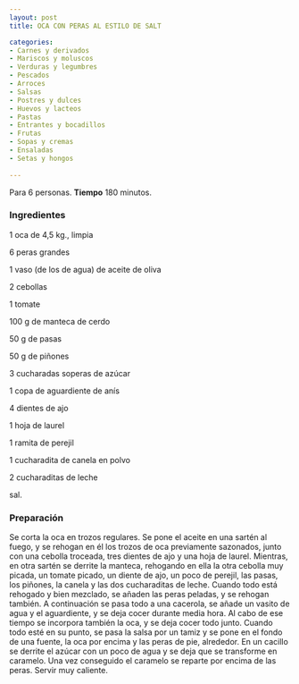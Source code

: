 ```yaml
---
layout: post
title: OCA CON PERAS AL ESTILO DE SALT

categories:
- Carnes y derivados
- Mariscos y moluscos
- Verduras y legumbres
- Pescados
- Arroces
- Salsas
- Postres y dulces
- Huevos y lacteos
- Pastas
- Entrantes y bocadillos
- Frutas
- Sopas y cremas
- Ensaladas
- Setas y hongos
 
---
```

Para 6 personas.
<b>Tiempo</b> 180 minutos.

<h3>Ingredientes</h3>
1 oca de 4,5 kg., limpia

6 peras grandes

1 vaso (de los de agua) de aceite de oliva

2 cebollas

1 tomate

100 g de manteca de cerdo

50 g de pasas

50 g de piñones

3 cucharadas soperas de azúcar

1 copa de aguardiente de anís

4 dientes de ajo

1 hoja de laurel

1 ramita de perejil

1 cucharadita de canela en polvo

2 cucharaditas de leche

sal.

<h3>Preparación</h3>
Se corta la oca en trozos regulares. Se pone el aceite en una sartén al fuego, y se rehogan en él los trozos de oca previamente sazonados, junto con una cebolla troceada, tres dientes de ajo y una hoja de laurel. Mientras, en otra sartén se derrite la manteca, rehogando en ella la otra cebolla muy picada, un tomate picado, un diente de ajo, un poco de perejil, las pasas, los piñones, la canela y las dos cucharaditas de leche. Cuando todo está rehogado y bien mezclado, se añaden las peras peladas, y se rehogan también. A continuación se pasa todo a una cacerola, se añade un vasito de agua y el aguardiente, y se deja cocer durante media hora. Al cabo de ese tiempo se incorpora también la oca, y se deja cocer todo junto. Cuando todo esté en su punto, se pasa la salsa por un tamiz y se pone en el fondo de una fuente, la oca por encima y las peras de pie, alrededor. En un cacillo se derrite el azúcar con un poco de agua y se deja que se transforme en caramelo. Una vez conseguido el caramelo se reparte por encima de las peras. Servir muy caliente.

